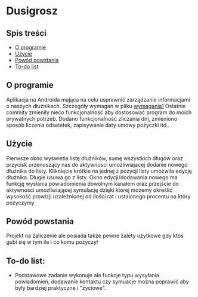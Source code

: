 # Dusigrosz


## Spis treści
* [O programie](#o-programie)
* [Użycie](#użycie)
* [Powód powstania](#powód-powstania)
* [To-do list](#to-do-list)



## O programie
Aplikacja na Androida mająca na celu usprawnić zarządzanie informacjami o naszych dłużnikach. 
Szczegóły wymagań w pliku 
[wymagania1](https://github.com/SlawomirK/Dusigrosz/blob/master/wymagania1.pdf) 
Ostatnie commity zmieniły nieco funkcjonalność aby dostosować program do moich prywatnych potrzeb. Dodano funkcjonalność zliczania dni,
zmieniono sposób liczenia odsetetek, zapisywanie daty umowy pożyczki itd..

## Użycie
Pierwsze okno wyświetla listę dłużników, sumę wszystkich długów oraz przycisk przenoszący nas do aktywnosci 
umożliwiajacej dodanie nowego dłużnika do listy. Kliknięcie krótkie na jednej z pozycji listy umożwila edycję dłużnika.
Długie usuwa go z listy.
Okno edycji/dodawania nowego ma funkcję wysłania powiadomienia dowolnym kanałem oraz przejście do aktywności umożliwiającej symulację
dzięki której możemy określić wysokość prowizji uzależnionej od ilości rat i ustalonego procentu na który pożyczymy

## Powód powstania
Projekt na zaliczenie ale posiada także pewne zalety użytkowe gdy ktoś gubi się w tym ile i co komu pożyczył 

## To-do list:
* Podstawowe zadanie wykonuje ale funkcje typu wysyłania powiadomień, dodawanie kontaktu czy symuacje można poprawić 
aby były bardziej praktyczne i "życiowe".
